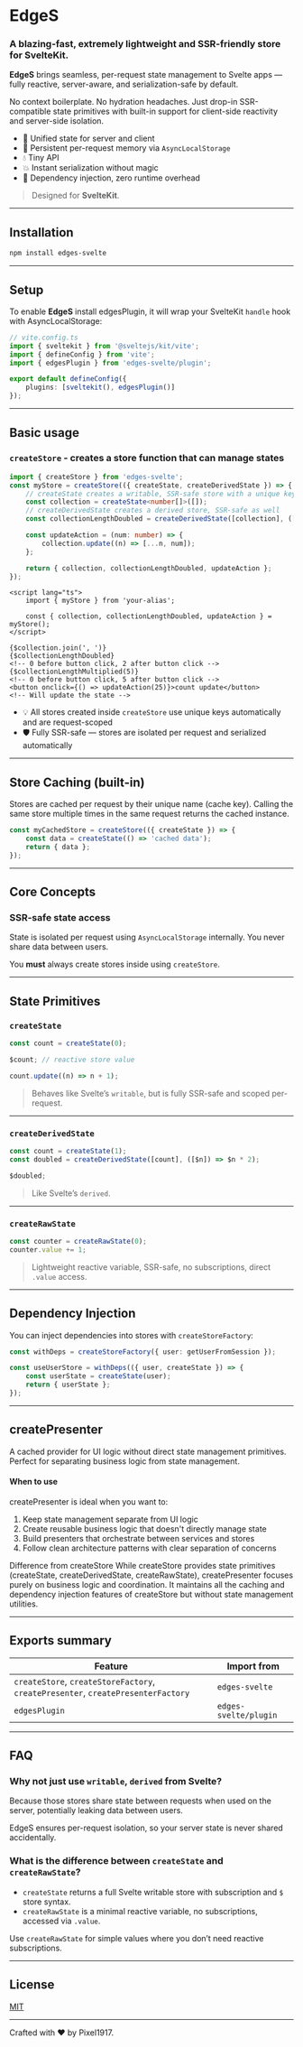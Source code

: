 # EdgeS

### A blazing-fast, extremely lightweight and SSR-friendly store for SvelteKit.

**EdgeS** brings seamless, per-request state management to Svelte apps — fully reactive, server-aware, and serialization-safe by default.

No context boilerplate. No hydration headaches. Just drop-in SSR-compatible state primitives with built-in support for client-side reactivity and server-side isolation.

- 🔄 Unified state for server and client
- 🧠 Persistent per-request memory via `AsyncLocalStorage`
- 💧 Tiny API
- 💥 Instant serialization without magic
- 🧩 Dependency injection, zero runtime overhead

> Designed for **SvelteKit**.

---

## Installation

```bash
npm install edges-svelte
```

---

## Setup

To enable **EdgeS** install edgesPlugin, it will wrap your SvelteKit `handle` hook with AsyncLocalStorage:

```ts
// vite.config.ts
import { sveltekit } from '@sveltejs/kit/vite';
import { defineConfig } from 'vite';
import { edgesPlugin } from 'edges-svelte/plugin';

export default defineConfig({
	plugins: [sveltekit(), edgesPlugin()]
});
```

---

## Basic usage

### `createStore` - creates a store function that can manage states

```ts
import { createStore } from 'edges-svelte';
const myStore = createStore(({ createState, createDerivedState }) => {
	// createState creates a writable, SSR-safe store with a unique key
	const collection = createState<number[]>([]);
	// createDerivedState creates a derived store, SSR-safe as well
	const collectionLengthDoubled = createDerivedState([collection], ([$c]) => $c.length * 2);

	const updateAction = (num: number) => {
		collection.update((n) => [...n, num]);
	};

	return { collection, collectionLengthDoubled, updateAction };
});
```

```svelte
<script lang="ts">
	import { myStore } from 'your-alias';

	const { collection, collectionLengthDoubled, updateAction } = myStore();
</script>

{$collection.join(', ')}
{$collectionLengthDoubled}
<!-- 0 before button click, 2 after button click -->
{$collectionLengthMultiplied(5)}
<!-- 0 before button click, 5 after button click -->
<button onclick={() => updateAction(25)}>count update</button>
<!-- Will update the state -->
```

- 💡 All stores created inside `createStore` use unique keys automatically and are request-scoped
- 🛡️ Fully SSR-safe — stores are isolated per request and serialized automatically

---

## Store Caching (built-in)

Stores are cached per request by their unique name (cache key). Calling the same store multiple times in the same request returns the cached instance.

```ts
const myCachedStore = createStore(({ createState }) => {
	const data = createState(() => 'cached data');
	return { data };
});
```

---

## Core Concepts

### SSR-safe state access

State is isolated per request using `AsyncLocalStorage` internally. You never share data between users.

You **must** always create stores inside using `createStore`.

---

## State Primitives

### `createState`

```ts
const count = createState(0);

$count; // reactive store value

count.update((n) => n + 1);
```

> Behaves like Svelte’s `writable`, but is fully SSR-safe and scoped per-request.

---

### `createDerivedState`

```ts
const count = createState(1);
const doubled = createDerivedState([count], ([$n]) => $n * 2);

$doubled;
```

> Like Svelte’s `derived`.

---

### `createRawState`

```ts
const counter = createRawState(0);
counter.value += 1;
```

> Lightweight reactive variable, SSR-safe, no subscriptions, direct `.value` access.

---

## Dependency Injection

You can inject dependencies into stores with `createStoreFactory`:

```ts
const withDeps = createStoreFactory({ user: getUserFromSession });

const useUserStore = withDeps(({ user, createState }) => {
	const userState = createState(user);
	return { userState };
});
```

---

## createPresenter

A cached provider for UI logic without direct state management primitives. Perfect for separating business logic from state management.

#### When to use

createPresenter is ideal when you want to:

1. Keep state management separate from UI logic
2. Create reusable business logic that doesn't directly manage state
3. Build presenters that orchestrate between services and stores
4. Follow clean architecture patterns with clear separation of concerns

Difference from createStore
While createStore provides state primitives (createState, createDerivedState, createRawState), createPresenter focuses purely on business logic and coordination. It maintains all the caching and dependency injection features of createStore but without state management utilities.

---

## Exports summary

| Feature                                                                          | Import from           |
| -------------------------------------------------------------------------------- | --------------------- |
| `createStore`, `createStoreFactory`, `createPresenter`, `createPresenterFactory` | `edges-svelte`        |
| `edgesPlugin`                                                                    | `edges-svelte/plugin` |

---

## FAQ

### Why not just use `writable`, `derived` from Svelte?

Because those stores share state between requests when used on the server, potentially leaking data between users.

EdgeS ensures per-request isolation, so your server state is never shared accidentally.

### What is the difference between `createState` and `createRawState`?

- `createState` returns a full Svelte writable store with subscription and `$` store syntax.
- `createRawState` is a minimal reactive variable, no subscriptions, accessed via `.value`.

Use `createRawState` for simple values where you don’t need reactive subscriptions.

---

## License

[MIT](./LICENSE)

---

Crafted with ❤️ by Pixel1917.

